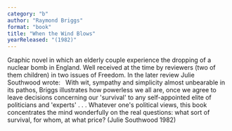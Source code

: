 ```yaml
---
category: "b"
author: "Raymond Briggs"
format: "book"
title: "When the Wind Blows"
yearReleased: "(1982)"
---
```

Graphic novel in which an elderly couple experience the dropping of a nuclear bomb in England. Well received at the time by reviewers (two of them children) in two issues of Freedom. In the later review Julie Southwood wrote:
 
With wit, sympathy and simplicity almost unbearable in its pathos, Briggs illustrates how powerless we all are, once we agree to leave decisions concerning our 'survival' to any self-appointed elite of politicians and 'experts' . . . Whatever one's political views, this book concentrates the mind wonderfully on the real questions: what sort of survival, for whom, at what price? (Julie Southwood 1982)